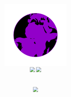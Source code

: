 <p align="center">
  <img src="docs/spinning_world.svg" />
  
  <br />
  
  <img src="https://shields.io/badge/-Links:-000" />
  
  <a href="https://k3lly.dev">
    <img src="https://shields.io/badge/-Web-9200c9" />
  </a>
</p>

<br />

<p align="center">
  <a href="https://github.com/anuraghazra/github-readme-stats">
    <img src="https://github-readme-stats.vercel.app/api/top-langs/?username=purrplebyte&show_icons=true&theme=midnight-purple" />
  </a>
</p>
